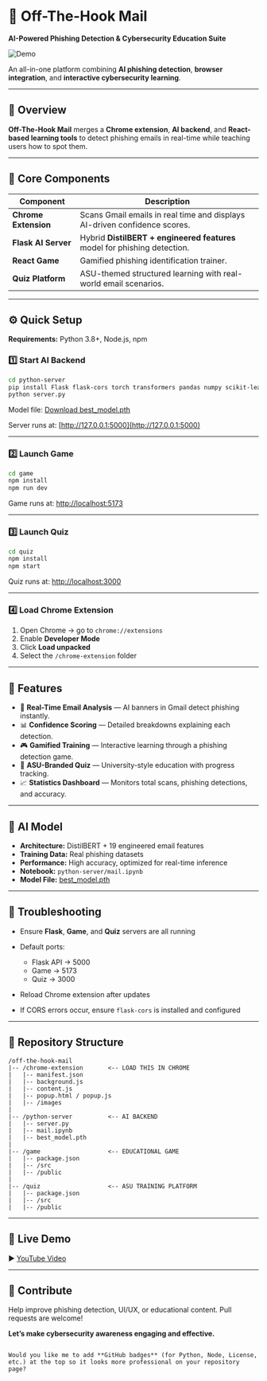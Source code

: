 # 🦈 Off-The-Hook Mail  
**AI-Powered Phishing Detection & Cybersecurity Education Suite**

![Demo](documentation/gif.gif)

An all-in-one platform combining **AI phishing detection**, **browser integration**, and **interactive cybersecurity learning**.

---

## 🚀 Overview  
**Off-The-Hook Mail** merges a **Chrome extension**, **AI backend**, and **React-based learning tools** to detect phishing emails in real-time while teaching users how to spot them.

---

## 🧠 Core Components  
| Component | Description |
|------------|--------------|
| **Chrome Extension** | Scans Gmail emails in real time and displays AI-driven confidence scores. |
| **Flask AI Server** | Hybrid **DistilBERT + engineered features** model for phishing detection. |
| **React Game** | Gamified phishing identification trainer. |
| **Quiz Platform** | ASU-themed structured learning with real-world email scenarios. |

---

## ⚙️ Quick Setup  
**Requirements:** Python 3.8+, Node.js, npm  

### 1️⃣ Start AI Backend  
```bash
cd python-server
pip install Flask flask-cors torch transformers pandas numpy scikit-learn
python server.py
````

Model file: [Download best_model.pth](https://drive.google.com/file/d/16f8wCBMSGe6uNLx_EQmDSm206z-80EPr/view?usp=sharing)

Server runs at: [http://127.0.0.1:5000](http://127.0.0.1:5000)

---

### 2️⃣ Launch Game

```bash
cd game
npm install
npm run dev
```

Game runs at: [http://localhost:5173](http://localhost:5173)

---

### 3️⃣ Launch Quiz

```bash
cd quiz
npm install
npm start
```

Quiz runs at: [http://localhost:3000](http://localhost:3000)

---

### 4️⃣ Load Chrome Extension

1. Open Chrome → go to `chrome://extensions`
2. Enable **Developer Mode**
3. Click **Load unpacked**
4. Select the `/chrome-extension` folder

---

## 🧩 Features

* 📨 **Real-Time Email Analysis** — AI banners in Gmail detect phishing instantly.
* 📊 **Confidence Scoring** — Detailed breakdowns explaining each detection.
* 🎮 **Gamified Training** — Interactive learning through a phishing detection game.
* 🏫 **ASU-Branded Quiz** — University-style education with progress tracking.
* 📈 **Statistics Dashboard** — Monitors total scans, phishing detections, and accuracy.

---

## 🧬 AI Model

* **Architecture:** DistilBERT + 19 engineered email features
* **Training Data:** Real phishing datasets
* **Performance:** High accuracy, optimized for real-time inference
* **Notebook:** `python-server/mail.ipynb`
* **Model File:** [best_model.pth](https://drive.google.com/file/d/16f8wCBMSGe6uNLx_EQmDSm206z-80EPr/view?usp=sharing)

---

## 🧰 Troubleshooting

* Ensure **Flask**, **Game**, and **Quiz** servers are all running
* Default ports:

  * Flask API → 5000
  * Game → 5173
  * Quiz → 3000
* Reload Chrome extension after updates
* If CORS errors occur, ensure `flask-cors` is installed and configured

---

## 🧱 Repository Structure

```
/off-the-hook-mail
|-- /chrome-extension       <-- LOAD THIS IN CHROME
|   |-- manifest.json
|   |-- background.js
|   |-- content.js
|   |-- popup.html / popup.js
|   |-- /images
|
|-- /python-server          <-- AI BACKEND
|   |-- server.py
|   |-- mail.ipynb
|   |-- best_model.pth
|
|-- /game                   <-- EDUCATIONAL GAME
|   |-- package.json
|   |-- /src
|   |-- /public
|
|-- /quiz                   <-- ASU TRAINING PLATFORM
|   |-- package.json
|   |-- /src
|   |-- /public
```

---

## 🎥 Live Demo

▶️ [YouTube Video](https://youtu.be/1NUrwOtQyuA)

---

## 🤝 Contribute

Help improve phishing detection, UI/UX, or educational content.
Pull requests are welcome!

**Let’s make cybersecurity awareness engaging and effective.**

```

Would you like me to add **GitHub badges** (for Python, Node, License, etc.) at the top so it looks more professional on your repository page?
```
